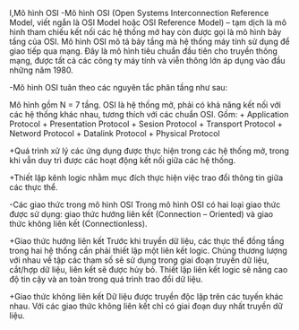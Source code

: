 I,Mô hình OSI
-Mô hình OSI (Open Systems Interconnection Reference Model, viết ngắn là OSI Model hoặc OSI Reference 
Model) – tạm dịch là mô hình tham chiếu kết nối các hệ thống mở hay còn được gọi là mô hình bảy tầng của 
OSI. Mô hình OSI mô tả bảy tầng mà hệ thống máy tính sử dụng để giao tiếp qua mạng. Đây là mô hình tiêu 
chuẩn đầu tiên cho truyền thông mạng, được tất cả các công ty máy tính và viễn thông lớn áp dụng vào đầu 
những năm 1980.

-Mô hình OSI tuân theo các nguyên tắc phân tầng như sau:

Mô hình gồm N = 7 tầng. OSI là hệ thống mở, phải có khả năng kết nối với các hệ thống khác nhau, tương thích với các chuẩn OSI.
    Gồm: + Application Protocol
         + Presentation Protocol
         + Sesion Protocol
         + Transport Protocol
         + Netword Protocol
         + Datalink Protocol
         + Physical Protocol

 +Quá trình xử lý các ứng dụng được thực hiện trong các hệ thống mở, trong khi vẫn duy trì được các hoạt động kết nối giữa các hệ thống.

 +Thiết lập kênh logic nhằm mục đích thực hiện việc trao đổi thông tin giữa các thực thể.


-Các giao thức trong mô hình OSI
Trong mô hình OSI có hai loại giao thức được sử dụng: giao thức hướng liên kết (Connection – Oriented) và giao thức không liên kết (Connectionless).

  +Giao thức hướng liên kết
Trước khi truyền dữ liệu, các thực thể đồng tầng trong hai hệ thống cần phải thiết lập một liên kết logic. Chúng thương lượng với nhau về tập các tham số sẽ sử dụng trong giai đoạn truyền dữ liệu, cắt/hợp dữ liệu, liên kết sẽ được hủy bỏ. Thiết lập liên kết logic sẽ nâng cao độ tin cậy và an toàn trong quá trình trao đổi dữ liệu.

  +Giao thức không liên kết
Dữ liệu được truyền độc lập trên các tuyến khác nhau. Với các giao thức không liên kết chỉ có giai đoạn duy nhất truyền dữ liệu.